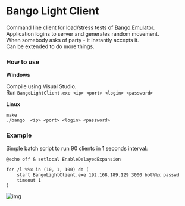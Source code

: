 # Bango Light Client
Command line client for load/stress tests of [Bango Emulator](https://github.com/lafreak/Bango).  
Application logins to server and generates random movement.  
When somebody asks of party - it instantly accepts it.  
Can be extended to do more things.

### How to use

**Windows**

Compile using Visual Studio.  
Run ``BangoLightClient.exe <ip> <port> <login> <password>``

**Linux**

```
make
./bango  <ip> <port> <login> <password>
```

### Example
Simple batch script to run 90 clients in 1 seconds interval:
```
@echo off & setlocal EnableDelayedExpansion

for /l %%x in (10, 1, 100) do (
	start BangoLightClient.exe 192.168.189.129 3000 bot%%x passwd
	timeout 1
)
```

  
![img](https://image.prntscr.com/image/_ioO0jT-SHe8d3zJf0bjuQ.png)
